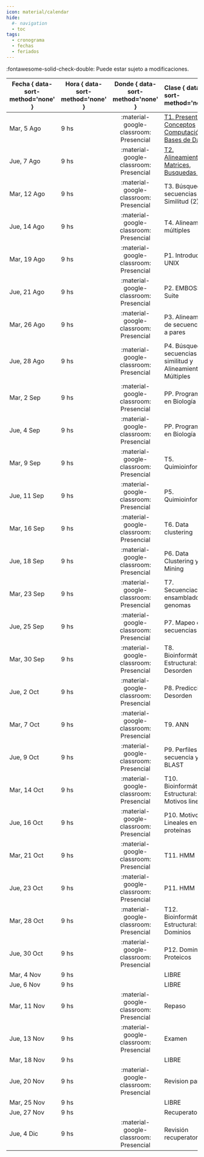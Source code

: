 ```yaml
---
icon: material/calendar
hide: 
  #- navigation
  - toc
tags:
  - cronograma
  - fechas
  - feriados
---
```


:fontawesome-solid-check-double: Puede estar sujeto a modificaciones.

| Fecha  { data-sort-method='none' }     | Hora  { data-sort-method='none' }   | Donde  { data-sort-method='none' }                                 | Clase  { data-sort-method='none' }      | Tipo  { data-sort-method='none' }                              | Docente { data-sort-method='none' } | 
| ----------- | -------- | :-------------------------------------: | :----------- | :---------------------------------- | :------ |
| Mar, 5 Ago      | 9 hs |	:material-google-classroom: Presencial | [T1. Presentación, Conceptos Computación, Bases de Datos](../teoricas/1-Teorica-Uno/index.md) | :fontawesome-solid-brain: Teórica |	F. Agüero |
| Jue, 7 Ago      | 9 hs |	:material-google-classroom: Presencial | [T2. Alineamientos, Matrices, Busquedas (1)](../teoricas/2-Teorica-Dos/index.md) | :fontawesome-solid-brain: Teórica |	F. Agüero |
| Mar, 12 Ago      | 9 hs |	:material-google-classroom: Presencial | T3. Búsqueda de secuencias por Similitud (2) | :fontawesome-solid-brain: Teórica |	F. Agüero |
| Jue, 14 Ago      | 9 hs |	:material-google-classroom: Presencial | T4. Alineamientos múltiples | :fontawesome-solid-brain: Teórica |	F. Agüero |
| Mar, 19 Ago      | 9 hs |	:material-google-classroom: Presencial | P1. Introducción a UNIX | :fontawesome-solid-hammer: Práctica |	M. Didier Garnham |
| Jue, 21 Ago      | 9 hs |	:material-google-classroom: Presencial | P2. EMBOSS Suite | :fontawesome-solid-hammer: Práctica |	M. Didier Garnham |
| Mar, 26 Ago      | 9 hs |	:material-google-classroom: Presencial | P3. Alineamientos de secuencias de a pares | :fontawesome-solid-hammer: Práctica |	G. Romer |
| Jue, 28 Ago      | 9 hs |	:material-google-classroom: Presencial | P4. Búsqueda de secuencias por similitud y Alineamientos Múltiples | :fontawesome-solid-hammer: Práctica |	G. Romer |
| Mar, 2 Sep  | 9 hs |	:material-google-classroom: Presencial | PP. Programando en Biología | :fontawesome-solid-hammer: Práctica |	R. Quinteros |
| Jue, 4 Sep  | 9 hs |	:material-google-classroom: Presencial | PP. Programando en Biología | :fontawesome-solid-hammer: Práctica |	R. Quinteros |
| Mar, 9 Sep  | 9 hs |	:material-google-classroom: Presencial | T5. Quimioinformática | :fontawesome-solid-brain: Teórica |	F. Agüero |
| Jue, 11 Sep  | 9 hs |	:material-google-classroom: Presencial | P5. Quimioinformática | :fontawesome-solid-hammer: Práctica |	M. Didier Garnham |
| Mar, 16 Sep  | 9 hs |	:material-google-classroom: Presencial | T6. Data clustering | :fontawesome-solid-brain: Teórica |	F. Agüero |
| Jue, 18 Sep  | 9 hs |	:material-google-classroom: Presencial | P6. Data Clustering y Data Mining | :fontawesome-solid-hammer: Práctica |	G. Romer |
| Mar, 23 Sep  | 9 hs |	:material-google-classroom: Presencial | T7. Secuenciación y ensamblado de genomas | :fontawesome-solid-brain: Teórica |	F. Agüero |
| Jue, 25 Sep  | 9 hs |	:material-google-classroom: Presencial | P7. Mapeo de secuencias | :fontawesome-solid-hammer: Práctica |	G. Romer |
| Mar, 30 Sep  | 9 hs |	:material-google-classroom: Presencial | T8. Bioinformática Estructural: Desorden | :fontawesome-solid-brain: Teórica |	L. Chemes |
| Jue, 2 Oct     | 9 hs |	:material-google-classroom: Presencial | P8. Predicción de Desorden | :fontawesome-solid-hammer: Práctica |	J. Glavina |
| Mar, 7 Oct     | 9 hs |	:material-google-classroom: Presencial | T9. ANN | :fontawesome-solid-brain: Teórica |	L. Chemes |
| Jue, 9 Oct     | 9 hs |	:material-google-classroom: Presencial | P9. Perfiles de secuencia y PSI-BLAST | :fontawesome-solid-hammer: Práctica |	H. García |
| Mar, 14 Oct     | 9 hs |	:material-google-classroom: Presencial | T10. Bioinformática Estructural: Motivos lineales | :fontawesome-solid-brain: Teórica |	L. Chemes |
| Jue, 16 Oct     | 9 hs |	:material-google-classroom: Presencial | P10. Motivos Lineales en proteínas | :fontawesome-solid-hammer: Práctica | J. Glavina |
| Mar, 21 Oct     | 9 hs |	:material-google-classroom: Presencial | T11. HMM | :fontawesome-solid-brain: Teórica |	L. Chemes |
| Jue, 23 Oct     | 9 hs |	:material-google-classroom: Presencial | P11. HMM | :fontawesome-solid-hammer: Práctica |	H. García |
| Mar, 28 Oct     | 9 hs |	:material-google-classroom: Presencial | T12. Bioinformática Estructural: Dominios | :fontawesome-solid-brain: Teórica |	L. Chemes |
| Jue, 30 Oct     | 9 hs |	:material-google-classroom: Presencial | P12. Dominios Proteicos |:fontawesome-solid-hammer: Práctica |	J. Glavina |
| Mar, 4 Nov  | 9 hs |	| LIBRE | |	|
| Jue, 6 Nov  | 9 hs |	| LIBRE | |	|
| Mar, 11 Nov  | 9 hs |	:material-google-classroom: Presencial | Repaso | |	F. Agüero<br>L. Chemes<br> |
| Jue, 13 Nov  | 9 hs |	:material-google-classroom: Presencial | Examen | | F. Agüero<br>L. Chemes<br> |
| Mar, 18 Nov  | 9 hs |	| LIBRE | |	|
| Jue, 20 Nov  | 9 hs |	:material-google-classroom: Presencial | Revision parciales      | |	F. Agüero<br>L. Chemes<br> |
| Mar, 25 Nov  | 9 hs |	| LIBRE | | |
| Jue, 27 Nov  | 9 hs |	| Recuperatorio | |	|
| Jue, 4 Dic  | 9 hs |	:material-google-classroom: Presencial | Revisión recuperatorios | | F. Agüero<br>L. Chemes<br> |

<!---
| Mar, 5 Ago   | 9 hs |	:material-google-classroom: Presencial | [T1. Presentación, Conceptos Computación, Bases de Datos](../teoricas/1-Teorica-Uno/index.md) | :fontawesome-solid-brain: Teórica |	F. Agüero |
| Jue, 7 Ago   | 9 hs |	:material-google-classroom: Presencial | [T2. Alineamientos, Matrices, Busquedas (1)](../teoricas/2-Teorica-Dos/index.md) | :fontawesome-solid-brain: Teórica |	F. Agüero |
| Mar, 12 Ago  | 9 hs |	:material-google-classroom: Presencial | [T3. Búsqueda de secuencias por Similitud (2)](../teoricas/3-Teorica-Tres/index.md) | :fontawesome-solid-brain: Teórica |	F. Agüero |
| Jue, 14 Ago  | 9 hs |	:material-google-classroom: Presencial | [T4. Alineamientos múltiples](../teoricas/4-Teorica-Cuatro/index.md) | :fontawesome-solid-brain: Teórica |	F. Agüero |
| Mar, 19 Ago  | 9 hs |	:material-google-classroom: Presencial | [P1. Introducción a UNIX](../practicos/TP01_Linux/index.md) | :fontawesome-solid-hammer: Práctica |	M. Didier Garnham |
| Jue, 21 Ago  | 9 hs |	:material-google-classroom: Presencial | [P2. EMBOSS Suite](../practicos/TP2_EMBOSS/index.md) | :fontawesome-solid-hammer: Práctica |	M. Didier Garnham |
| Mar, 26 Ago  | 9 hs |	:material-google-classroom: Presencial | [P3. Alineamientos de secuencias de a pares](../practicos/TP03_Alineamientos/index.md)| :fontawesome-solid-hammer: Práctica |	G. Romer |
| Jue, 28 Ago  | 9 hs |	:material-google-classroom: Presencial | [P4. Búsqueda de secuencias por similitud y Alineamientos Múltiples](../practicos/TP4_Busqueda_por_similitud/index.md) | :fontawesome-solid-hammer: Práctica |	G. Romer |
| Mar, 2 Sep   | 9 hs |	:material-google-classroom: Presencial | [PP. Programando en Biología](../practicos/TPPa_Programando_en_Biologia/index.md) | :fontawesome-solid-hammer: Práctica |	R. Quinteros |
| Jue, 4 Sep   | 9 hs |	:material-google-classroom: Presencial | [PP. Programando en Biología](../practicos/TPPb_Programando_en_Biologia/index.md)  | :fontawesome-solid-hammer: Práctica |	R. Quinteros |
| Mar, 9 Sep   | 9 hs |	:material-google-classroom: Presencial | [T5. Quimioinformática](../teoricas/5-Teorica-Cinco/index.md) | :fontawesome-solid-brain: Teórica |	F. Agüero |
| Jue, 11 Sep  | 9 hs |	:material-google-classroom: Presencial | [P5. Quimioinformática](../practicos/TP5_Quimioinformatica/index.md) | :fontawesome-solid-hammer: Práctica |	M. Didier Garnham |
| Mar, 16 Sep  | 9 hs |	:material-google-classroom: Presencial | [T6. Data clustering](../teoricas/6-Teorica-Seis/index.md) | :fontawesome-solid-brain: Teórica |	F. Agüero |
| Jue, 18 Sep  | 9 hs |	:material-google-classroom: Presencial | [P6. Data Clustering y Data Mining](../practicos/TP6_Clustering_Data_Mining/index.md) | :fontawesome-solid-hammer: Práctica |	G. Romer |
| Mar, 23 Sep  | 9 hs |	:material-google-classroom: Presencial | [T7. Secuenciación y ensamblado de genomas](../teoricas/7-Teorica-Siete/index.md) | :fontawesome-solid-brain: Teórica |	F. Agüero |
| Jue, 25 Sep  | 9 hs |	:material-google-classroom: Presencial | [P7. Mapeo de secuencias](../practicos/TP7_Short-Read-Mapping/index.md) | :fontawesome-solid-hammer: Práctica |	G. Romer |
| Mar, 30 Sep  | 9 hs |	:material-google-classroom: Presencial | [T8. Bioinformática Estructural: Desorden](../teoricas/8-Teorica-Ocho/index.md) | :fontawesome-solid-brain: Teórica |	L. Chemes |
| Jue, 2 Oct   | 9 hs |	:material-google-classroom: Presencial | [P8. Predicción de Desorden](../practicos/TP08_Desorden/index.md) | :fontawesome-solid-hammer: Práctica |	J. Glavina |
| Mar, 7 Oct   | 9 hs |	:material-google-classroom: Presencial | [T9. ANN](../teoricas/9-Teorica-Nueve/index.md) | :fontawesome-solid-brain: Teórica |	L. Chemes |
| Jue, 9 Oct   | 9 hs |	:material-google-classroom: Presencial | [P9. Perfiles de secuencia y PSI-BLAST](../practicos/TP9_PSI-BLAST/index.md) | :fontawesome-solid-hammer: Práctica |	H. García |
| Mar, 14 Oct  | 9 hs |	:material-google-classroom: Presencial | [T10. Bioinformática Estructural: Motivos lineales](../teoricas/10-Teorica-Diez/index.md) | :fontawesome-solid-brain: Teórica |	L. Chemes |
| Jue, 16 Oct  | 9 hs |	:material-google-classroom: Presencial | [P10. Motivos Lineales en proteínas](../practicos/TP10_Motivos/index.md) | :fontawesome-solid-hammer: Práctica | J. Glavina |
| Mar, 21 Oct  | 9 hs |	:material-google-classroom: Presencial | [T11. HMM](../teoricas/11-Teorica-Once/index.md) | :fontawesome-solid-brain: Teórica |	L. Chemes |
| Jue, 23 Oct  | 9 hs |	:material-google-classroom: Presencial | [P11. HMM](../practicos/TP11_HMM/index.md) | :fontawesome-solid-hammer: Práctica |	H. García |
| Mar, 28 Oct  | 9 hs |	:material-google-classroom: Presencial | [T12. Bioinformática Estructural: Dominios](../teoricas/12-Teorica-Doce/index.md) | :fontawesome-solid-brain: Teórica |	L. Chemes |
| Jue, 30 Oct  | 9 hs |	:material-google-classroom: Presencial | [P12. Dominios Proteicos](../practicos/TP12_Modelado_Por_Homologia/index.md) |:fontawesome-solid-hammer: Práctica |	J. Glavina |
| Mar, 4 Nov   | 9 hs |	| LIBRE | |	|
| Jue, 6 Nov   | 9 hs |	| LIBRE | |	|
| Mar, 11 Nov  | 9 hs |	:material-google-classroom: Presencial | Repaso | |	F. Agüero<br>L. Chemes<br> |
| Jue, 13 Nov  | 9 hs |	:material-google-classroom: Presencial | Examen | | F. Agüero<br>L. Chemes<br> |
| Mar, 18 Nov  | 9 hs |	| LIBRE | |	|
| Jue, 20 Nov  | 9 hs |	:material-google-classroom: Presencial | Revision parciales      | |	F. Agüero<br>L. Chemes<br> |
| Mar, 25 Nov  | 9 hs |	| LIBRE | | |
| Jue, 27 Nov  | 9 hs |	| Recuperatorio | |	|
| Jue, 4 Dic   | 9 hs |	:material-google-classroom: Presencial | Revisión recuperatorios | | F. Agüero<br>L. Chemes<br> |
--->
